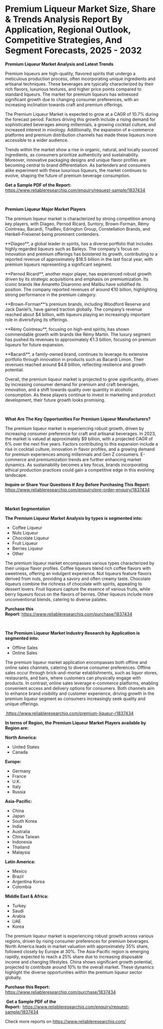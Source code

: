 <p><h1>Premium Liqueur Market Size, Share & Trends Analysis Report By Application, Regional Outlook, Competitive Strategies, And Segment Forecasts, 2025 - 2032</h1></p><p><strong>Premium Liqueur Market Analysis and Latest Trends</strong></p>
<p><p>Premium liqueurs are high-quality, flavored spirits that undergo a meticulous production process, often incorporating unique ingredients and artisanal techniques. These beverages are typically characterized by their rich flavors, luxurious textures, and higher price points compared to standard liqueurs. The market for premium liqueurs has witnessed significant growth due to changing consumer preferences, with an increasing inclination towards craft and premium offerings.</p><p>The Premium Liqueur Market is expected to grow at a CAGR of 10.7% during the forecast period. Factors driving this growth include a rising demand for sophisticated beverages among millennials, a growing cocktail culture, and increased interest in mixology. Additionally, the expansion of e-commerce platforms and premium distribution channels has made these liqueurs more accessible to a wider audience. </p><p>Trends within the market show a rise in organic, natural, and locally sourced ingredients, as consumers prioritize authenticity and sustainability. Moreover, innovative packaging designs and unique flavor profiles are becoming central to brand differentiation. As bartenders and consumers alike experiment with these luxurious liqueurs, the market continues to evolve, shaping the future of premium beverage consumption.</p></p>
<p><strong>Get a Sample PDF of the Report:&nbsp;</strong> <a href="https://www.reliableresearchiq.com/enquiry/request-sample/1837434?utm_campaign=2298&utm_medium=2&utm_source=Github&utm_content=ia&utm_term=08022025&utm_id=premium-liqueur">https://www.reliableresearchiq.com/enquiry/request-sample/1837434</a></p>
<p>&nbsp;</p>
<p><strong>Premium Liqueur Major Market Players</strong></p>
<p><p>The premium liqueur market is characterized by strong competition among key players, with Diageo, Pernod Ricard, Suntory, Brown-Forman, Rémy Cointreau, Bacardi, ThaiBev, Edrington Group, Constellation Brands, and Henkell-Freixenet being prominent contenders. </p><p>**Diageo**, a global leader in spirits, has a diverse portfolio that includes highly regarded liqueurs such as Baileys. The company's focus on innovation and premium offerings has bolstered its growth, contributing to a reported revenue of approximately $18.5 billion in the last fiscal year, with premium liqueurs representing a significant segment. </p><p>**Pernod Ricard**, another major player, has experienced robust growth driven by its strategic acquisitions and emphasis on premiumization. Its iconic brands like Amaretto Disaronno and Malibu have solidified its position. The company reported revenues of around €10 billion, highlighting strong performance in the premium category.</p><p>**Brown-Forman**’s premium brands, including Woodford Reserve and Jack Daniel’s, have gained traction globally. The company’s revenue reached about $4 billion, with liqueurs playing an increasingly important role in diversifying its offerings.</p><p>**Rémy Cointreau**, focusing on high-end spirits, has shown commendable growth with brands like Rémy Martin. The luxury segment has pushed its revenues to approximately €1.3 billion, focusing on premium liqueurs for future expansion.</p><p>**Bacardi**, a family-owned brand, continues to leverage its extensive portfolio through innovation in products such as Bacardi Limon. Their revenues reached around $4.8 billion, reflecting resilience and growth potential.</p><p>Overall, the premium liqueur market is projected to grow significantly, driven by increasing consumer demand for premium and craft beverages, innovation, and a shift towards quality over quantity in alcoholic consumption. As these players continue to invest in marketing and product development, their future growth looks promising.</p></p>
<p>&nbsp;</p>
<p><strong>What Are The Key Opportunities For Premium Liqueur Manufacturers?</strong></p>
<p><p>The premium liqueur market is experiencing robust growth, driven by increasing consumer preference for craft and artisanal beverages. In 2023, the market is valued at approximately $9 billion, with a projected CAGR of 6% over the next five years. Factors contributing to this expansion include a rise in cocktail culture, innovation in flavor profiles, and a growing demand for premium experiences among millennials and Gen Z consumers. E-commerce and premiumization trends are further enhancing market dynamics. As sustainability becomes a key focus, brands incorporating ethical production practices could gain a competitive edge in this evolving landscape.</p></p>
<p><strong>Inquire or Share Your Questions If Any Before Purchasing This Report:</strong> <a href="https://www.reliableresearchiq.com/enquiry/pre-order-enquiry/1837434?utm_campaign=2298&utm_medium=2&utm_source=Github&utm_content=ia&utm_term=08022025&utm_id=premium-liqueur">https://www.reliableresearchiq.com/enquiry/pre-order-enquiry/1837434</a></p>
<p>&nbsp;</p>
<p><strong>Market Segmentation</strong></p>
<p><strong>The Premium Liqueur Market Analysis by types is segmented into:</strong></p>
<p><ul><li>Coffee Liqueur</li><li>Nuts Liqueur</li><li>Chocolate Liqueur</li><li>Fruit Liqueur</li><li>Berries Liqueur</li><li>Other</li></ul></p>
<p><p>The premium liqueur market encompasses various types characterized by their unique flavor profiles. Coffee liqueurs blend rich coffee flavors with sweetness, offering an indulgent experience. Nut liqueurs feature flavors derived from nuts, providing a savory and often creamy taste. Chocolate liqueurs combine the richness of chocolate with spirits, appealing to dessert lovers. Fruit liqueurs capture the essence of various fruits, while berry liqueurs focus on the flavors of berries. Other liqueurs include more unconventional blends, catering to diverse palates.</p></p>
<p><strong>Purchase this Report:&nbsp;</strong><a href="https://www.reliableresearchiq.com/purchase/1837434?utm_campaign=2298&utm_medium=2&utm_source=Github&utm_content=ia&utm_term=08022025&utm_id=premium-liqueur">https://www.reliableresearchiq.com/purchase/1837434</a></p>
<p>&nbsp;</p>
<p><strong>The Premium Liqueur Market Industry Research by Application is segmented into:</strong></p>
<p><ul><li>Offline Sales</li><li>Online Sales</li></ul></p>
<p><p>The premium liqueur market application encompasses both offline and online sales channels, catering to diverse consumer preferences. Offline sales occur through brick-and-mortar establishments, such as liquor stores, restaurants, and bars, where customers can physically engage with products. In contrast, online sales leverage e-commerce platforms, enabling convenient access and delivery options for consumers. Both channels aim to enhance brand visibility and customer experience, driving growth in the premium liqueur segment as consumers increasingly seek quality and unique offerings.</p></p>
<p><a href="https://www.reliableresearchiq.com/premium-liqueur-r1837434?utm_campaign=2298&utm_medium=2&utm_source=Github&utm_content=ia&utm_term=08022025&utm_id=premium-liqueur">&nbsp;https://www.reliableresearchiq.com/premium-liqueur-r1837434</a></p>
<p><strong>In terms of Region, the Premium Liqueur Market Players available by Region are:</strong></p>
<p>
    <p> <strong> North America: </strong>
        <ul>
            <li>United States</li>
            <li>Canada</li>
        </ul>
        </p> 
    <p> <strong> Europe: </strong>
        <ul>
            <li>Germany</li>
            <li>France</li>
            <li>U.K.</li>
            <li>Italy</li>
            <li>Russia</li>
        </ul>
        </p> 
    <p> <strong> Asia-Pacific: </strong>
        <ul>
            <li>China</li>
            <li>Japan</li>
            <li>South Korea</li>
            <li>India</li>
            <li>Australia</li>
            <li>China Taiwan</li>
            <li>Indonesia</li>
            <li>Thailand</li>
            <li>Malaysia</li>
        </ul>
        </p> 
    <p> <strong> Latin America: </strong>
        <ul>
            <li>Mexico</li>
            <li>Brazil</li>
            <li>Argentina Korea</li>
            <li>Colombia</li>
        </ul>
        </p> 
    <p> <strong> Middle East & Africa: </strong>
        <ul>
            <li>Turkey</li>
            <li>Saudi</li>
            <li>Arabia</li>
            <li>UAE</li>
            <li>Korea</li>
        </ul>
    </p>
    </p>
<p><p>The premium liqueur market is experiencing robust growth across various regions, driven by rising consumer preferences for premium beverages. North America leads in market valuation with approximately 35% share, followed closely by Europe at 30%. The Asia-Pacific region is emerging rapidly, expected to reach a 25% share due to increasing disposable income and changing lifestyles. China shows significant growth potential, projected to contribute around 10% to the overall market. These dynamics highlight the diverse opportunities within the premium liqueur sector globally.</p></p>
<p><strong>Purchase this Report: </strong><a href="https://www.reliableresearchiq.com/purchase/1837434?utm_campaign=2298&utm_medium=2&utm_source=Github&utm_content=ia&utm_term=08022025&utm_id=premium-liqueur">https://www.reliableresearchiq.com/purchase/1837434</a></p>
<p>&nbsp;<strong>Get a Sample PDF of the Report:&nbsp;&nbsp;</strong><a href="https://www.reliableresearchiq.com/enquiry/request-sample/1837434?utm_campaign=2298&utm_medium=2&utm_source=Github&utm_content=ia&utm_term=08022025&utm_id=premium-liqueur">https://www.reliableresearchiq.com/enquiry/request-sample/1837434</a></p>
<p><strong></strong></p>
<p>Check more reports on <a href="https://www.reliableresearchiq.com/?utm_campaign=2298&utm_medium=2&utm_source=Github&utm_content=ia&utm_term=08022025&utm_id=premium-liqueur">https://www.reliableresearchiq.com/</a></p>